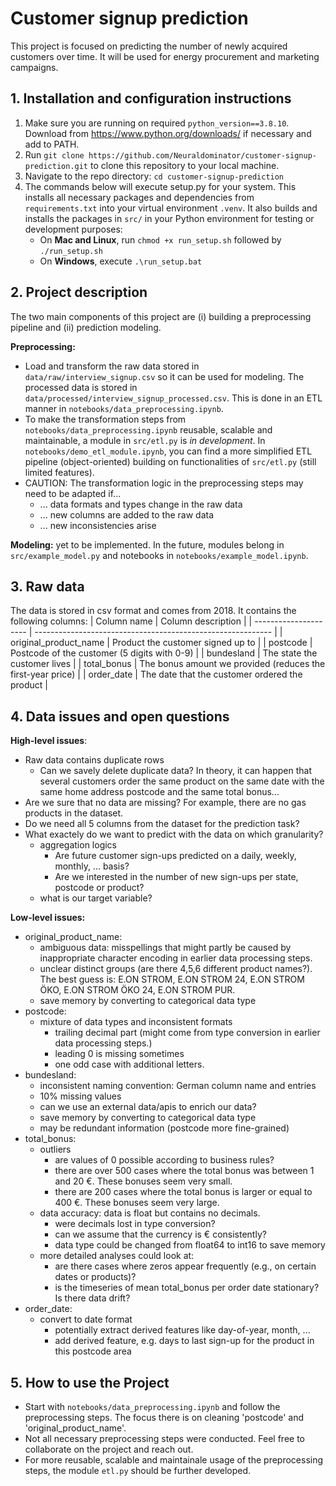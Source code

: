 # Customer signup prediction
This project is focused on predicting the number of newly acquired customers over time. It will be used for energy procurement and marketing campaigns. 

## 1. Installation and configuration instructions 
1. Make sure you are running on required ```python_version==3.8.10```. Download from https://www.python.org/downloads/ if necessary and add to PATH.
2. Run ```git clone https://github.com/Neuraldominator/customer-signup-prediction.git``` to clone this repository to your local machine.
3. Navigate to the repo directory: ```cd customer-signup-prediction```
4. The commands below will execute setup.py for your system. This installs all necessary packages and dependencies from ```requirements.txt``` into your virtual environment ```.venv```. It also builds and installs the packages in ```src/```  in your Python environment for testing or development purposes:
    - On **Mac and Linux**, run ```chmod +x run_setup.sh``` followed by ```./run_setup.sh``` 
    - On **Windows**, execute ```.\run_setup.bat```

## 2. Project description
The two main components of this project are (i) building a preprocessing pipeline and (ii) prediction modeling. 

**Preprocessing:**
- Load and transform the raw data stored in ```data/raw/interview_signup.csv``` so it can be used for modeling. The processed data is stored in ```data/processed/interview_signup_processed.csv```. This is done in an ETL manner in ```notebooks/data_preprocessing.ipynb```.
- To make the transformation steps from ```notebooks/data_preprocessing.ipynb``` reusable, scalable and maintainable, a module in ```src/etl.py``` is *in development*. In ```notebooks/demo_etl_module.ipynb```, you can find a more simplified ETL pipeline (object-oriented) building on functionalities of ```src/etl.py``` (still limited features).
- CAUTION: The transformation logic in the preprocessing steps may need to be adapted if...
    - ... data formats and types change in the raw data 
    - ... new columns are added to the raw data
    - ... new inconsistencies arise 

**Modeling:** yet to be implemented. In the future, modules belong in ```src/example_model.py``` and notebooks in ```notebooks/example_model.ipynb```.

## 3. Raw data
The data is stored in csv format and comes from 2018. It contains the following columns:
| Column name           | Column description                                          |
| --------------------- | ----------------------------------------------------------- | 
| original_product_name | Product the customer signed up to                           |
| postcode              | Postcode of the customer (5 digits with 0-9)                |
| bundesland            | The state the customer lives                                |
| total_bonus           | The bonus amount we provided (reduces the first-year price) |
| order_date            | The date that the customer ordered the product              |

## 4. Data issues and open questions
**High-level issues**:
- Raw data contains duplicate rows
    - Can we savely delete duplicate data? In theory, it can happen that several customers order the same product on the same date with the same home address postcode and the same total bonus...
- Are we sure that no data are missing? For example, there are no gas products in the dataset.
- Do we need all 5 columns from the dataset for the prediction task?
- What exactely do we want to predict with the data on which granularity?
    - aggregation logics
        - Are future customer sign-ups predicted on a daily, weekly, monthly, ... basis? 
        - Are we interested in the number of new sign-ups per state, postcode or product? 
    - what is our target variable?

**Low-level issues:**
- original_product_name: 
    - ambiguous data: misspellings that might partly be caused by inappropriate character encoding in earlier data processing steps.
    - unclear distinct groups (are there 4,5,6 different product names?). The best guess is: E.ON STROM, E.ON STROM 24, E.ON STROM ÖKO, E.ON STROM ÖKO 24, E.ON STROM PUR.
    - save memory by converting to categorical data type
- postcode:
    - mixture of data types and inconsistent formats
        - trailing decimal part (might come from type conversion in earlier data processing steps.)
        - leading 0 is missing sometimes
        - one odd case with additional letters.
- bundesland: 
    - inconsistent naming convention: German column name and entries
    - 10% missing values
    - can we use an external data/apis to enrich our data?
    - save memory by converting to categorical data type
    - may be redundant information (postcode more fine-grained)
- total_bonus: 
    - outliers
        - are values of 0 possible according to business rules? 
        - there are over 500 cases where the total bonus was between 1 and 20 €. These bonuses seem very small.
        - there are 200 cases where the total bonus is larger or equal to 400 €. These bonuses seem very large.
    - data accuracy: data is float but contains no decimals. 
        - were decimals lost in type conversion?
        - can we assume that the currency is € consistently?
        - data type could be changed from float64 to int16 to save memory
    - more detailed analyses could look at:
        - are there cases where zeros appear frequently (e.g., on certain dates or products)?
        - is the timeseries of mean total_bonus per order date stationary? Is there data drift?
- order_date: 
    - convert to date format
        - potentially extract derived features like day-of-year, month, ...
        - add derived feature, e.g. days to last sign-up for the product in this postcode area 

## 5. How to use the Project 
- Start with ```notebooks/data_preprocessing.ipynb``` and follow the preprocessing steps. The focus there is on cleaning 'postcode' and 'original_product_name'.
- Not all necessary preprocessing steps were conducted. Feel free to collaborate on the project and reach out. 
- For more reusable, scalable and maintainale usage of the preprocessing steps, the module ```etl.py``` should be further developed. 
